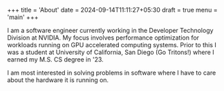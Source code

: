+++
title = 'About'
date = 2024-09-14T11:11:27+05:30
draft = true
menu = 'main'
+++

I am a software engineer currently working in the Developer Technology Division at NVIDIA. My focus involves performance optimization for workloads running on GPU accelerated computing systems. Prior to this I was a student at University of California, San Diego (Go Tritons!) where I earned my M.S. CS degree in '23.

I am most interested in solving problems in software where I have to care about the hardware it is running on.